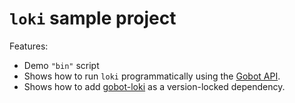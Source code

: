 # `loki` sample project

Features:

- Demo `"bin"` script
- Shows how to run `loki` programmatically using the [Gobot API](https://github.com/benallfree/gobot/tree/v1.0.0-alpha.31/docs/readme.md).
- Shows how to add [gobot-loki](https://www.npmjs.com/package/gobot-loki) as a version-locked dependency.
